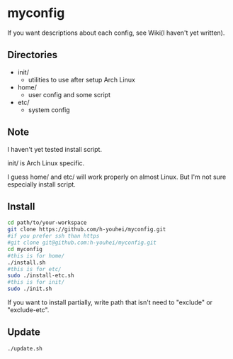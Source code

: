 # myconfig
If you want descriptions about each config, see Wiki(I haven't yet written).

## Directories
- init/
	- utilities to use after setup Arch Linux
- home/
	- user config and some script
- etc/
	- system config

## Note
I haven't yet tested install script.

init/ is Arch Linux specific.

I guess home/ and etc/ will work properly on almost Linux. But I'm not sure especially install script.

## Install
```bash
cd path/to/your-workspace
git clone https://github.com/h-youhei/myconfig.git
#if you prefer ssh than https
#git clone git@github.com:h-youhei/myconfig.git
cd myconfig
#this is for home/
./install.sh
#this is for etc/
sudo ./install-etc.sh
#this is for init/
sudo ./init.sh
```
If you want to install partially, write path that isn't need to "exclude" or "exclude-etc".

## Update
```
./update.sh

